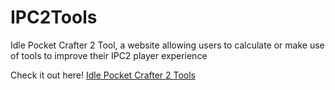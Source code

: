 # IPC2Tools
Idle Pocket Crafter 2 Tool, a website allowing users to calculate or make use of tools to improve their IPC2 player experience

Check it out here!
[Idle Pocket Crafter 2 Tools](https://idlepocketcrafter2tools.netlify.app)
